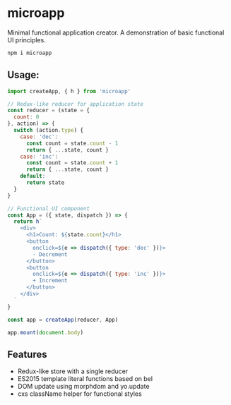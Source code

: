 
# microapp

Minimal functional application creator.
A demonstration of basic functional UI principles.

```sh
npm i microapp
```


## Usage:

```js
import createApp, { h } from 'microapp'

// Redux-like reducer for application state
const reducer = (state = {
  count: 0
}, action) => {
  switch (action.type) {
    case: 'dec':
      const count = state.count - 1
      return { ...state, count }
    case: 'inc':
      const count = state.count + 1
      return { ...state, count }
    default:
      return state
  }
}

// Functional UI component
const App = ({ state, dispatch }) => {
  return h`
    <div>
      <h1>Count: ${state.count}</h1>
      <button
        onclick=${e => dispatch({ type: 'dec' })}>
        - Decrement
      </button>
      <button
        onclick=${e => dispatch({ type: 'inc' })}>
        + Increment
      </button>
    </div>
  `
}

const app = createApp(reducer, App)

app.mount(document.body)
```

## Features
- Redux-like store with a single reducer
- ES2015 template literal functions based on bel
- DOM update using morphdom and yo.update
- cxs className helper for functional styles

